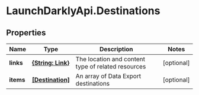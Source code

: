 # LaunchDarklyApi.Destinations

## Properties

Name | Type | Description | Notes
------------ | ------------- | ------------- | -------------
**links** | [**{String: Link}**](Link.md) | The location and content type of related resources | [optional] 
**items** | [**[Destination]**](Destination.md) | An array of Data Export destinations | [optional] 


